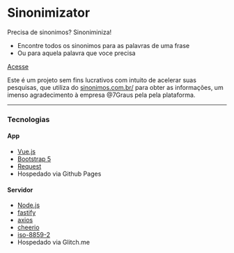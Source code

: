 # Sinonimizator
Precisa de sinonimos? Sinoniminiza!

- Encontre todos os sinonimos para as palavras de uma frase
- Ou para aquela palavra que voce precisa

[Acesse](https://schirrel.dev/sinonimizator/index.html)

Este é um projeto sem fins lucrativos com intuito de acelerar suas pesquisas, que utiliza do [sinonimos.com.br/](https://www.sinonimos.com.br/)  para obter as informações, um imenso agradecimento à empresa @7Graus pela pela plataforma.

____

### Tecnologias
#### App
- [Vue.js](https://github.com/vuejs/vue)
- [Bootstrap 5](https://github.com/twbs/bootstrap)
- [Request](https://github.com/schirrel/request)
- Hospedado via Github Pages

#### Servidor
- [Node.js](https://nodejs.org/en/)
- [fastify](https://github.com/fastify/fastify)
- [axios](https://github.com/axios/axios)
- [cheerio](https://github.com/cheeriojs/cheerio)
- [iso-8859-2](https://github.com/mathiasbynens/iso-8859-2)
- Hospedado via Glitch.me